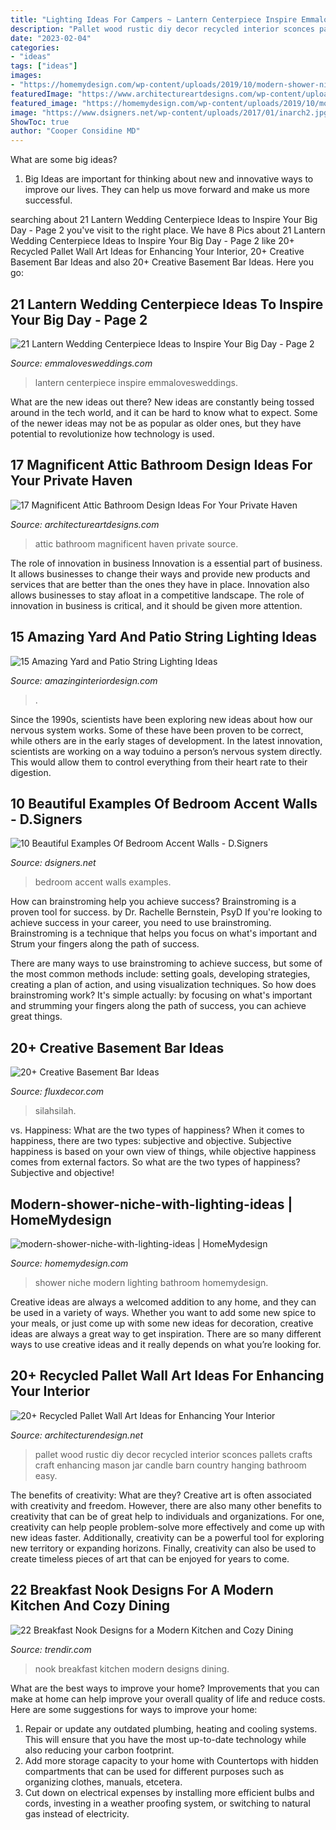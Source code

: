 ```yaml
---
title: "Lighting Ideas For Campers ~ Lantern Centerpiece Inspire Emmalovesweddings"
description: "Pallet wood rustic diy decor recycled interior sconces pallets crafts craft enhancing mason jar candle barn country hanging bathroom easy"
date: "2023-02-04"
categories:
- "ideas"
tags: ["ideas"]
images:
- "https://homemydesign.com/wp-content/uploads/2019/10/modern-shower-niche-with-lighting-ideas.jpg"
featuredImage: "https://www.architectureartdesigns.com/wp-content/uploads/2014/12/1195.jpg"
featured_image: "https://homemydesign.com/wp-content/uploads/2019/10/modern-shower-niche-with-lighting-ideas.jpg"
image: "https://www.dsigners.net/wp-content/uploads/2017/01/inarch2.jpg"
ShowToc: true
author: "Cooper Considine MD"
---
```



What are some big ideas?
1. Big Ideas are important for thinking about new and innovative ways to improve our lives. They can help us move forward and make us more successful.

	

		
searching about 21 Lantern Wedding Centerpiece Ideas to Inspire Your Big Day - Page 2 you've visit to the right place. We have 8 Pics about 21 Lantern Wedding Centerpiece Ideas to Inspire Your Big Day - Page 2 like 20+ Recycled Pallet Wall Art Ideas for Enhancing Your Interior, 20+ Creative Basement Bar Ideas and also 20+ Creative Basement Bar Ideas. Here you go:
		
    
## 21 Lantern Wedding Centerpiece Ideas To Inspire Your Big Day - Page 2

<img loading=lazy src="http://emmalovesweddings.com/wp-content/uploads/2017/08/lantern-wedding-centerpiece-ideas.jpg" onerror="this.onerror=null;this.src='https://tse1.mm.bing.net/th?id=OIP.H3hVAZMuiQ1Xj974Kn_YqQHaLH&amp;pid=15.1';" alt="21 Lantern Wedding Centerpiece Ideas to Inspire Your Big Day - Page 2">

_Source: emmalovesweddings.com_

>lantern centerpiece inspire emmalovesweddings. 

	

What are the new ideas out there?
New ideas are constantly being tossed around in the tech world, and it can be hard to know what to expect. Some of the newer ideas may not be as popular as older ones, but they have potential to revolutionize how technology is used.

    
## 17 Magnificent Attic Bathroom Design Ideas For Your Private Haven

<img loading=lazy src="https://www.architectureartdesigns.com/wp-content/uploads/2014/12/1195.jpg" onerror="this.onerror=null;this.src='https://tse1.mm.bing.net/th?id=OIP.KJ5qzrCMo-qS2Gis58JJ7QHaJ4&amp;pid=15.1';" alt="17 Magnificent Attic Bathroom Design Ideas For Your Private Haven">

_Source: architectureartdesigns.com_

>attic bathroom magnificent haven private source. 

	

The role of innovation in business
Innovation is a essential part of business. It allows businesses to change their ways and provide new products and services that are better than the ones they have in place. Innovation also allows businesses to stay afloat in a competitive landscape. The role of innovation in business is critical, and it should be given more attention.

    
## 15 Amazing Yard And Patio String Lighting Ideas

<img loading=lazy src="http://www.amazinginteriordesign.com/wp-content/uploads/2015/05/patio-outdoor-string-lights-woohome-4.jpg" onerror="this.onerror=null;this.src='https://tse1.mm.bing.net/th?id=OIP.ml2LvI5qRSJUWwsDwlYmMgHaLH&amp;pid=15.1';" alt="15 Amazing Yard and Patio String Lighting Ideas">

_Source: amazinginteriordesign.com_

>. 

	

Since the 1990s, scientists have been exploring new ideas about how our nervous system works. Some of these have been proven to be correct, while others are in the early stages of development. In the latest innovation, scientists are working on a way toduino a person’s nervous system directly. This would allow them to control everything from their heart rate to their digestion.

    
## 10 Beautiful Examples Of Bedroom Accent Walls - D.Signers

<img loading=lazy src="https://www.dsigners.net/wp-content/uploads/2017/01/inarch2.jpg" onerror="this.onerror=null;this.src='https://tse4.mm.bing.net/th?id=OIP.xrB7H_kOUnut_R5fDqymwAHaLH&amp;pid=15.1';" alt="10 Beautiful Examples Of Bedroom Accent Walls - D.Signers">

_Source: dsigners.net_

>bedroom accent walls examples. 

	

How can brainstroming help you achieve success?
Brainstroming is a proven tool for success. by Dr. Rachelle Bernstein, PsyD
If you're looking to achieve success in your career, you need to use brainstroming. Brainstroming is a technique that helps you focus on what's important and Strum your fingers along the path of success.

There are many ways to use brainstroming to achieve success, but some of the most common methods include: setting goals, developing strategies, creating a plan of action, and using visualization techniques. So how does brainstroming work? It's simple actually: by focusing on what's important and strumming your fingers along the path of success, you can achieve great things.

    
## 20+ Creative Basement Bar Ideas

<img loading=lazy src="https://fluxdecor.com/wp-content/uploads/2014/05/basement-bar-ideas/13-wall-arrangement.jpg" onerror="this.onerror=null;this.src='https://tse4.mm.bing.net/th?id=OIP.cFNCNa6iVc-TO7xSlDm1QQHaJ3&amp;pid=15.1';" alt="20+ Creative Basement Bar Ideas">

_Source: fluxdecor.com_

>silahsilah. 

	

vs. Happiness: What are the two types of happiness?
When it comes to happiness, there are two types: subjective and objective. Subjective happiness is based on your own view of things, while objective happiness comes from external factors. So what are the two types of happiness? Subjective and objective!

    
## Modern-shower-niche-with-lighting-ideas | HomeMydesign

<img loading=lazy src="https://homemydesign.com/wp-content/uploads/2019/10/modern-shower-niche-with-lighting-ideas.jpg" onerror="this.onerror=null;this.src='https://tse3.mm.bing.net/th?id=OIP.DsJ2KRp6aTnbZbRkzIr-XgHaLS&amp;pid=15.1';" alt="modern-shower-niche-with-lighting-ideas | HomeMydesign">

_Source: homemydesign.com_

>shower niche modern lighting bathroom homemydesign. 

	

Creative ideas are always a welcomed addition to any home, and they can be used in a variety of ways. Whether you want to add some new spice to your meals, or just come up with some new ideas for decoration, creative ideas are always a great way to get inspiration. There are so many different ways to use creative ideas and it really depends on what you’re looking for.

    
## 20+ Recycled Pallet Wall Art Ideas For Enhancing Your Interior

<img loading=lazy src="http://cdn.architecturendesign.net/wp-content/uploads/2015/06/AD-Pallet-Wall-Art-16.jpg" onerror="this.onerror=null;this.src='https://tse1.mm.bing.net/th?id=OIP.DOnRNRgOuLXt9IxNSFn-eAHaJ4&amp;pid=15.1';" alt="20+ Recycled Pallet Wall Art Ideas for Enhancing Your Interior">

_Source: architecturendesign.net_

>pallet wood rustic diy decor recycled interior sconces pallets crafts craft enhancing mason jar candle barn country hanging bathroom easy. 

	

The benefits of creativity: What are they?
Creative art is often associated with creativity and freedom. However, there are also many other benefits to creativity that can be of great help to individuals and organizations. For one, creativity can help people problem-solve more effectively and come up with new ideas faster. Additionally, creativity can be a powerful tool for exploring new territory or expanding horizons. Finally, creativity can also be used to create timeless pieces of art that can be enjoyed for years to come.

    
## 22 Breakfast Nook Designs For A Modern Kitchen And Cozy Dining

<img loading=lazy src="http://cdn.trendir.com/wp-content/uploads/old/trends/assets_c/2016/01/cozy-breakfast-nook-design-tgharchitects-1-thumb-autox944-62188.jpg" onerror="this.onerror=null;this.src='https://tse4.mm.bing.net/th?id=OIP.J-zsDDVNKD2vnhrHpz_yTAHaLG&amp;pid=15.1';" alt="22 Breakfast Nook Designs for a Modern Kitchen and Cozy Dining">

_Source: trendir.com_

>nook breakfast kitchen modern designs dining. 

	

What are the best ways to improve your home?
Improvements that you can make at home can help improve your overall quality of life and reduce costs. Here are some suggestions for ways to improve your home: 
1. Repair or update any outdated plumbing, heating and cooling systems. This will ensure that you have the most up-to-date technology while also reducing your carbon footprint. 
2. Add more storage capacity to your home with Countertops with hidden compartments that can be used for different purposes such as organizing clothes, manuals, etcetera. 
3. Cut down on electrical expenses by installing more efficient bulbs and cords, investing in a weather proofing system, or switching to natural gas instead of electricity. 

